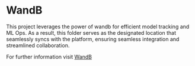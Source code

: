 # WandB

This project leverages the power of wandb for efficient model tracking and ML Ops. As a result, this folder serves as the designated location that seamlessly syncs with the platform, ensuring seamless integration and streamlined collaboration.

For further information visit [WandB](https://wandb.ai)
